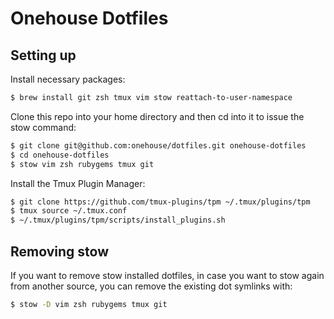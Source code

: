 # Onehouse Dotfiles

## Setting up

Install necessary packages:

```bash
$ brew install git zsh tmux vim stow reattach-to-user-namespace
```

Clone this repo into your home directory and then cd into it to issue the stow command:

```bash
$ git clone git@github.com:onehouse/dotfiles.git onehouse-dotfiles
$ cd onehouse-dotfiles
$ stow vim zsh rubygems tmux git
```

Install the Tmux Plugin Manager:

```bash
$ git clone https://github.com/tmux-plugins/tpm ~/.tmux/plugins/tpm
$ tmux source ~/.tmux.conf
$ ~/.tmux/plugins/tpm/scripts/install_plugins.sh
```

## Removing stow

If you want to remove stow installed dotfiles, in case you want to stow again from another source, you can remove the existing dot symlinks with:

```bash
$ stow -D vim zsh rubygems tmux git
```

